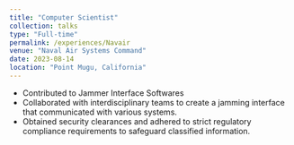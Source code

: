 ```yaml
---
title: "Computer Scientist"
collection: talks
type: "Full-time"
permalink: /experiences/Navair
venue: "Naval Air Systems Command"
date: 2023-08-14
location: "Point Mugu, California"
---
```


-  Contributed to Jammer Interface Softwares
-  Collaborated with interdisciplinary teams to create a jamming interface that communicated with various systems.
-  Obtained security clearances and adhered to strict regulatory compliance requirements to safeguard classified information.